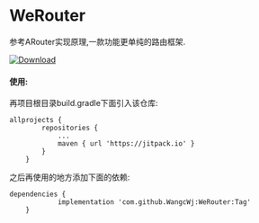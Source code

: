 # WeRouter
参考ARouter实现原理,一款功能更单纯的路由框架.   

[![Download](https://jitpack.io/v/WangcWj/WeRouter.svg) ](https://jitpack.io/#WangcWj/WeRouter)

#### 使用:    
再项目根目录build.gradle下面引入该仓库:   

```
allprojects {
		repositories {
			...
			maven { url 'https://jitpack.io' }
		}
	}
```   
之后再使用的地方添加下面的依赖:   
```
dependencies {
	        implementation 'com.github.WangcWj:WeRouter:Tag'
	}
```
